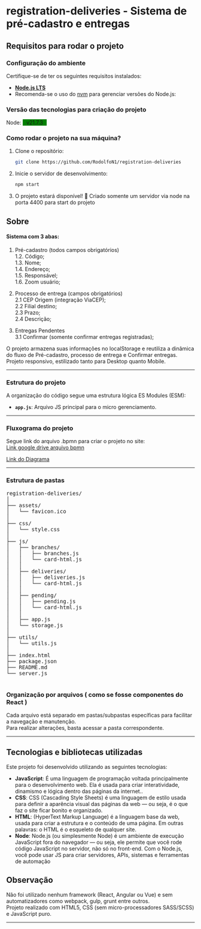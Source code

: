 # registration-deliveries - Sistema de pré-cadastro e entregas

## Requisitos para rodar o projeto

### Configuração do ambiente

Certifique-se de ter os seguintes requisitos instalados:

- **[Node.js LTS](https://nodejs.org/en)**  
- Recomenda-se o uso do [nvm](https://github.com/nvm-sh/nvm) para gerenciar versões do Node.js:

### Versão das tecnologias para criação do projeto

Node: <span style="background:green;padding:0 10px">v21.7.3</span> <br>

### Como rodar o projeto na sua máquina?

1. Clone o repositório:
   ```bash
   git clone https://github.com/RodolfoN1/registration-deliveries
   ```
2. Inicie o servidor de desenvolvimento:
   ```bash
   npm start
   ```
4. O projeto estará disponível! 🎉 Criado somente um servidor via node na porta 4400 para start do projeto



## Sobre

#### Sistema com 3 abas: 
1. Pré-cadastro (todos campos obrigatórios) <br />
    1.2. Código; <br />
    1.3. Nome; <br />
    1.4. Endereço; <br />
    1.5. Responsável; <br />
    1.6. Zoom usuário; <br />

2. Processo de entrega (campos obrigatórios) <br />
    2.1 CEP Origem (integração ViaCEP); <br /> 
    2.2 Filial destino; <br /> 
    2.3 Prazo; <br /> 
    2.4 Descrição; <br />                 
3. Entregas Pendentes <br />
    3.1 Confirmar (somente confirmar entregas registradas); <br />

O projeto armazena suas informações no localStorage e reutiliza a dinâmica do fluxo de Pré-cadastro, processo de entrega e Confirmar entregas. <br />
Projeto responsivo, estilizado tanto para Desktop quanto Mobile.

---  

### Estrutura do projeto

A organização do código segue uma estrutura lógica ES Modules (ESM):
- **`app.js`**: Arquivo JS principal para o micro gerenciamento.  

--- 

### Fluxograma do projeto

Segue link do arquivo .bpmn para criar o projeto no site: <br />
[Link google drive arquivo bpmn](https://drive.google.com/file/d/1RPv1Bb2vt4jna75hMJzUgi0tl-1Md2X0/view?usp=sharing)

<div>
<a href="https://github.com/RodolfoN1/registration-deliveries/blob/main/assets/diagram.svg" target="_blank" rel="noopener noreferrer">
    Link do Diagrama
</a>
</div>

--- 

### Estrutura de pastas

<pre>
registration-deliveries/
│
├── assets/
│   └── favicon.ico
│
├── css/
│   └── style.css
│
├── js/
│   ├── branches/
│   │   ├── branches.js
│   │   └── card-html.js
│   │
│   ├── deliveries/
│   │   ├── deliveries.js
│   │   └── card-html.js
│   │
│   ├── pending/
│   │   ├── pending.js
│   │   └── card-html.js
│   │
│   ├── app.js
│   └── storage.js
│
├── utils/
│   └── utils.js
│
├── index.html
├── package.json
├── README.md
└── server.js

</pre>


### Organização por arquivos ( como se fosse componentes do React )

Cada arquivo está separado em pastas/subpastas específicas para facilitar a navegação e manutenção.  
Para realizar alterações, basta acessar a pasta correspondente.

---

## Tecnologias e bibliotecas utilizadas

Este projeto foi desenvolvido utilizando as seguintes tecnologias:

- **JavaScript**: É uma linguagem de programação voltada principalmente para o desenvolvimento web.
Ela é usada para criar interatividade, dinamismo e lógica dentro das páginas da internet..  
- **CSS**: CSS (Cascading Style Sheets) é uma linguagem de estilo usada para definir a aparência visual das páginas da web — ou seja, é o que faz o site ficar bonito e organizado.  
- **HTML**: (HyperText Markup Language) é a linguagem base da web, usada para criar a estrutura e o conteúdo de uma página.
Em outras palavras: o HTML é o esqueleto de qualquer site.
- **Node**: Node.js (ou simplesmente Node) é um ambiente de execução JavaScript fora do navegador — ou seja, ele permite que você rode código JavaScript no servidor, não só no front-end.
Com o Node.js, você pode usar JS para criar servidores, APIs, sistemas e ferramentas de automação

## Observação
Não foi utilizado nenhum framework (React, Angular ou Vue) e sem automatizadores como webpack, gulp, grunt entre outros. <br />
Projeto realizado com HTML5, CSS (sem micro-processadores SASS/SCSS) e JavaScript puro.

---
